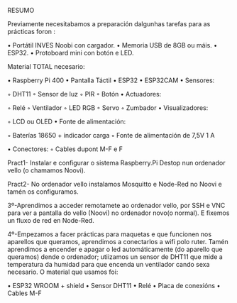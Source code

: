RESUMO

Previamente necesitabamos a preparación dalgunhas tarefas para as prácticas foron :


• Portátil INVES Noobi con cargador.
• Memoria USB de 8GB ou máis.
• ESP32.
• Protoboard mini con botón e LED.

Material TOTAL necesario:

• Raspberry Pi 400
• Pantalla Táctil
• ESP32
• ESP32CAM
• Sensores:

◦ DHT11
◦ Sensor de luz
◦ PIR
◦ Botón
• Actuadores:

◦ Relé
◦ Ventilador
◦ LED RGB
◦ Servo
◦ Zumbador
• Visualizadores:

◦ LCD ou OLED
• Fonte de alimentación:

◦ Baterías 18650 + indicador carga
◦ Fonte de alimentación de 7,5V 1 A

• Conectores:
◦ Cables dupont M-F e F

Pract1- Instalar e configurar o sistema Raspberry.Pi Destop nun ordenador vello (o chamamos Noovi).

Pract2- No ordenador vello instalamos Mosquitto e Node-Red no Noovi e tamén os configuramos.

3º-Aprendimos a acceder remotamete ao ordenador vello, por SSH e VNC para ver a pantalla do vello (Noovi) no ordenador novo(o normal). E fixemos un fluxo de red en Node-Red.

4º-Empezamos a facer prácticas para maquetas e que funcionen nos aparellos que queramos, aprendimos a conectarlos a wifi polo ruter. Tamén aprendimos a encender e apagar o led automáticamente (do aparello que queramos) dende o ordenador; utiizamos un sensor de DHT11 que mide a temperatura da humidad para que encenda un ventilador cando sexa necesario. O material que usamos foi: 

• ESP32 WROOM + shield
• Sensor DHT11
• Relé
• Placa de conexións
• Cables M-F
